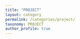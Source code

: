 ```yaml
---
title: "PROJECT"
layout: category
permalink: /categories/project/
taxonomy: PROJECT
author_profile: true
---
```

